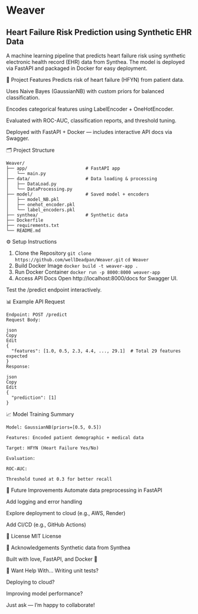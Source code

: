 # Weaver

## Heart Failure Risk Prediction using Synthetic EHR Data
A machine learning pipeline that predicts heart failure risk using synthetic electronic health record (EHR) data from Synthea. The model is deployed via FastAPI and packaged in Docker for easy deployment.

📌 Project Features
Predicts risk of heart failure (HFYN) from patient data.

Uses Naive Bayes (GaussianNB) with custom priors for balanced classification.

Encodes categorical features using LabelEncoder + OneHotEncoder.

Evaluated with ROC-AUC, classification reports, and threshold tuning.

Deployed with FastAPI + Docker — includes interactive API docs via Swagger.

🗂️ Project Structure
```
Weaver/
├── app/                      # FastAPI app
│   └── main.py
├── data/                     # Data loading & processing
│   ├── DataLoad.py
│   └── DataProcessing.py
├── model/                    # Saved model + encoders
│   ├── model_NB.pkl
│   ├── onehot_encoder.pkl
│   └── label_encoders.pkl
├── synthea/                  # Synthetic data
├── Dockerfile
├── requirements.txt
└── README.md
```

⚙️ Setup Instructions
1. Clone the Repository
```git clone https://github.com/wellDeadpan/Weaver.git```
```cd Weaver```
2. Build Docker Image
```docker build -t weaver-app . ```
3. Run Docker Container
```docker run -p 8000:8000 weaver-app```
4. Access API Docs
Open http://localhost:8000/docs for Swagger UI.

Test the /predict endpoint interactively.

📊 Example API Request
```
Endpoint: POST /predict
Request Body:

json
Copy
Edit
{
  "features": [1.0, 0.5, 2.3, 4.4, ..., 29.1]  # Total 29 features expected
}
Response:

json
Copy
Edit
{
  "prediction": [1]
}
```
📈 Model Training Summary
```
Model: GaussianNB(priors=[0.5, 0.5])

Features: Encoded patient demographic + medical data

Target: HFYN (Heart Failure Yes/No)

Evaluation:

ROC-AUC: 

Threshold tuned at 0.3 for better recall
```

🧠 Future Improvements
Automate data preprocessing in FastAPI

Add logging and error handling

Explore deployment to cloud (e.g., AWS, Render)

Add CI/CD (e.g., GitHub Actions)

📄 License
MIT License

🙌 Acknowledgements
Synthetic data from Synthea

Built with love, FastAPI, and Docker 🐳

💬 Want Help With...
Writing unit tests?

Deploying to cloud?

Improving model performance?

Just ask — I’m happy to collaborate!

